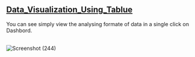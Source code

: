 <a href="https://public.tableau.com/app/profile/komal.singh7421/viz/RevenueVisualization_16586670717440/Dashboard1?publish=yes"> <h2>Data_Visualization_Using_Tablue</h2></a>
You can see simply view the analysing formate of data in a single click on Dashbord.<br> <br>

![Screenshot (244)](https://user-images.githubusercontent.com/90690744/182889925-86846ea1-4f55-489c-8a3b-4bc18f1b120b.png)
